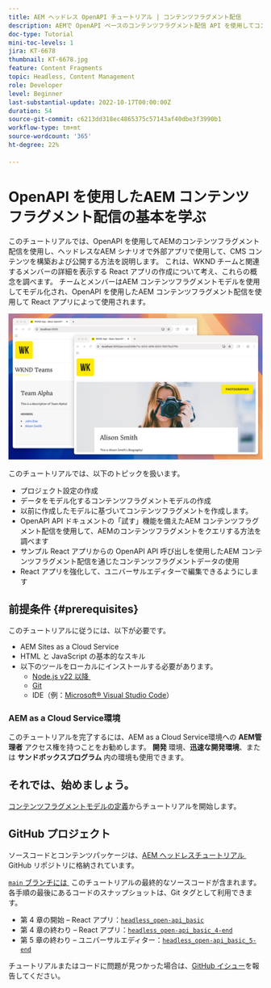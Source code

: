 ```yaml
---
title: AEM ヘッドレス OpenAPI チュートリアル | コンテンツフラグメント配信
description: AEMで OpenAPI ベースのコンテンツフラグメント配信 API を使用してコンテンツを作成および公開する方法を説明するエンドツーエンドのチュートリアルです。
doc-type: Tutorial
mini-toc-levels: 1
jira: KT-6678
thumbnail: KT-6678.jpg
feature: Content Fragments
topic: Headless, Content Management
role: Developer
level: Beginner
last-substantial-update: 2022-10-17T00:00:00Z
duration: 54
source-git-commit: c6213dd318ec4865375c57143af40dbe3f3990b1
workflow-type: tm+mt
source-wordcount: '365'
ht-degree: 22%

---
```


# OpenAPI を使用したAEM コンテンツフラグメント配信の基本を学ぶ

このチュートリアルでは、OpenAPI を使用してAEMのコンテンツフラグメント配信を使用し、ヘッドレスなAEM シナリオで外部アプリで使用して、CMS コンテンツを構築および公開する方法を説明します。 これは、WKND チームと関連するメンバーの詳細を表示する React アプリの作成について考え、これらの概念を調べます。 チームとメンバーはAEM コンテンツフラグメントモデルを使用してモデル化され、OpenAPI を使用したAEM コンテンツフラグメント配信を使用して React アプリによって使用されます。

![WKND Teams アプリ &#x200B;](./assets/overview/main.png)

このチュートリアルでは、以下のトピックを扱います。

* プロジェクト設定の作成
* データをモデル化するコンテンツフラグメントモデルの作成
* 以前に作成したモデルに基づいてコンテンツフラグメントを作成します。
* OpenAPI API ドキュメントの「試す」機能を備えたAEM コンテンツフラグメント配信を使用して、AEMのコンテンツフラグメントをクエリする方法を調べます
* サンプル React アプリからの OpenAPI API 呼び出しを使用したAEM コンテンツフラグメント配信を通じたコンテンツフラグメントデータの使用
* React アプリを強化して、ユニバーサルエディターで編集できるようにします

## 前提条件 {#prerequisites}

このチュートリアルに従うには、以下が必要です。

* AEM Sites as a Cloud Service
* HTML と JavaScript の基本的なスキル
* 以下のツールをローカルにインストールする必要があります。
   * [Node.js v22 以降 &#x200B;](https://nodejs.org/ja/)
   * [Git](https://git-scm.com/)
   * IDE（例：[Microsoft® Visual Studio Code](https://code.visualstudio.com/)）

### AEM as a Cloud Service環境

このチュートリアルを完了するには、AEM as a Cloud Service環境への **AEM管理者** アクセス権を持つことをお勧めします。 **開発** 環境、**迅速な開発環境**、または **サンドボックスプログラム** 内の環境も使用できます。

## それでは、始めましょう。

[コンテンツフラグメントモデルの定義](1-content-fragment-models.md)からチュートリアルを開始します。

## GitHub プロジェクト

ソースコードとコンテンツパッケージは、[AEM ヘッドレスチュートリアル &#x200B;](https://github.com/adobe/aem-tutorials)GitHub リポジトリに格納されています。

[`main` ブランチには &#x200B;](https://github.com/adobe/aem-tutorials/tree/main/headless/open-api/basic) このチュートリアルの最終的なソースコードが含まれます。
各手順の最後にあるコードのスナップショットは、Git タグとして利用できます。

* 第 4 章の開始 – React アプリ：[`headless_open-api_basic`](https://github.com/adobe/aem-tutorials/tree/headless_open-api_basic//headless/open-api/basic)
* 第 4 章の終わり – React アプリ：[`headless_open-api_basic_4-end`](https://github.com/adobe/aem-tutorials/tree/headless_open-api_basic_4-end//headless/open-api/basic)
* 第 5 章の終わり – ユニバーサルエディター：[`headless_open-api_basic_5-end`](https://github.com/adobe/aem-tutorials/tree/headless_open-api_basic_5-end//headless/open-api/basic)

チュートリアルまたはコードに問題が見つかった場合は、[GitHub イシュー](https://github.com/adobe/aem-tutorials/issues)を報告してください。
